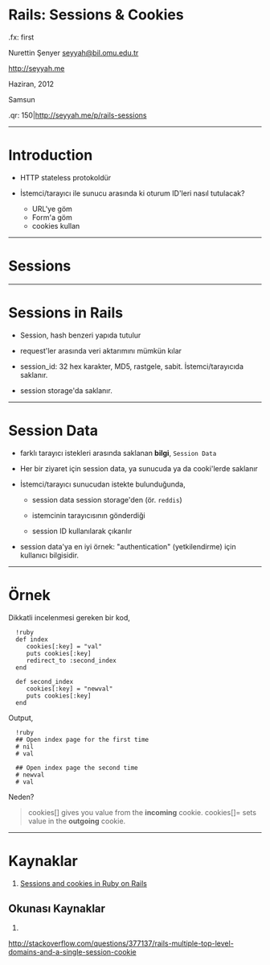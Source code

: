 # Rails: Sessions & Cookies

.fx: first

Nurettin Şenyer <seyyah@bil.omu.edu.tr>

http://seyyah.me

Haziran, 2012

Samsun

.qr: 150|http://seyyah.me/p/rails-sessions

---

# Introduction

- HTTP stateless protokoldür

- İstemci/tarayıcı ile sunucu arasında ki oturum ID'leri nasıl tutulacak?

  + URL'ye göm
  + Form'a göm
  + cookies kullan

---

# Sessions

---

# Sessions in Rails

- Session, hash benzeri yapıda tutulur

- request'ler arasında veri aktarımını mümkün kılar

- session_id: 32 hex karakter, MD5, rastgele, sabit. İstemci/tarayıcıda
  saklanır.

- session storage'da saklanır.

---

# Session Data

- farklı tarayıcı istekleri arasında saklanan **bilgi**, `Session Data`

- Her bir ziyaret için session data, ya sunucuda ya da cooki'lerde saklanır

- İstemci/tarayıcı sunucudan istekte bulunduğunda,

    + session data session storage'den (ör. `reddis`)

    + istemcinin tarayıcısının gönderdiği

    + session ID kullanılarak çıkarılır

- session data'ya en iyi örnek: "authentication" (yetkilendirme) için kullanıcı
  bilgisidir.

---

# Örnek

Dikkatli incelenmesi gereken bir kod,

      !ruby
      def index
         cookies[:key] = "val"
         puts cookies[:key]
         redirect_to :second_index
      end

      def second_index
         cookies[:key] = "newval"
         puts cookies[:key]
      end

Output,

      !ruby
      ## Open index page for the first time
      # nil
      # val

      ## Open index page the second time
      # newval
      # val

Neden?

> cookies[] gives you value from the **incoming** cookie.
> cookies[]= sets value in the **outgoing** cookie.

---

# Kaynaklar

1. [Sessions and cookies in Ruby on
   Rails](http://www.quarkruby.com/2007/10/21/sessions-and-cookies-in-ruby-on-rails)

## Okunası Kaynaklar

1.
<http://stackoverflow.com/questions/377137/rails-multiple-top-level-domains-and-a-single-session-cookie>

